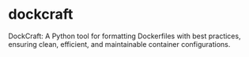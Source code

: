 # dockcraft
DockCraft: A Python tool for formatting Dockerfiles with best practices, ensuring clean, efficient, and maintainable container configurations.
